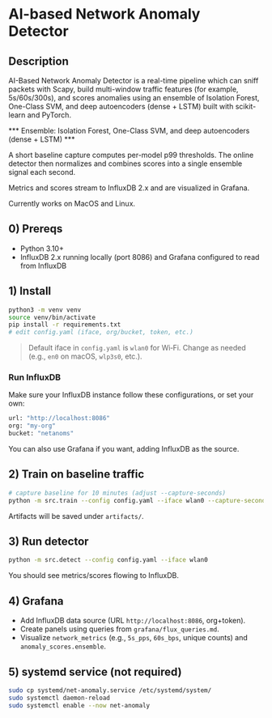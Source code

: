 # AI-based Network Anomaly Detector

## Description
AI-Based Network Anomaly Detector is a real-time pipeline which can sniff packets with Scapy, build multi-window traffic features (for example, 5s/60s/300s), and scores anomalies using an ensemble of Isolation Forest, One-Class SVM, and deep autoencoders (dense + LSTM) built with scikit-learn and PyTorch.


*** Ensemble: Isolation Forest, One-Class SVM, and deep autoencoders (dense + LSTM) ***

A short baseline capture computes per-model p99 thresholds. The online detector then normalizes and combines scores into a single ensemble signal each second.

Metrics and scores stream to InfluxDB 2.x and are visualized in Grafana.

Currently works on MacOS and Linux.

## 0) Prereqs
- Python 3.10+
- InfluxDB 2.x running locally (port 8086) and Grafana configured to read from InfluxDB

## 1) Install
```bash
python3 -m venv venv
source venv/bin/activate
pip install -r requirements.txt
# edit config.yaml (iface, org/bucket, token, etc.)
```
> Default iface in `config.yaml` is `wlan0` for Wi‑Fi. Change as needed (e.g., `en0` on macOS, `wlp3s0`, etc.).

### Run InfluxDB
Make sure your InfluxDB instance follow these configurations, or set your own:
```bash
url: "http://localhost:8086"
org: "my-org"
bucket: "netanoms"
```
You can also use Grafana if you want, adding InfluxDB as the source.

## 2) Train on baseline traffic
```bash
# capture baseline for 10 minutes (adjust --capture-seconds)
python -m src.train --config config.yaml --iface wlan0 --capture-seconds 600
```
Artifacts will be saved under `artifacts/`.

## 3) Run detector
```bash
python -m src.detect --config config.yaml --iface wlan0
```
You should see metrics/scores flowing to InfluxDB.

## 4) Grafana
- Add InfluxDB data source (URL `http://localhost:8086`, org+token).
- Create panels using queries from `grafana/flux_queries.md`.
- Visualize `network_metrics` (e.g., `5s_pps`, `60s_bps`, unique counts) and `anomaly_scores.ensemble`.

## 5) systemd service (not required)
```bash
sudo cp systemd/net-anomaly.service /etc/systemd/system/
sudo systemctl daemon-reload
sudo systemctl enable --now net-anomaly
```
